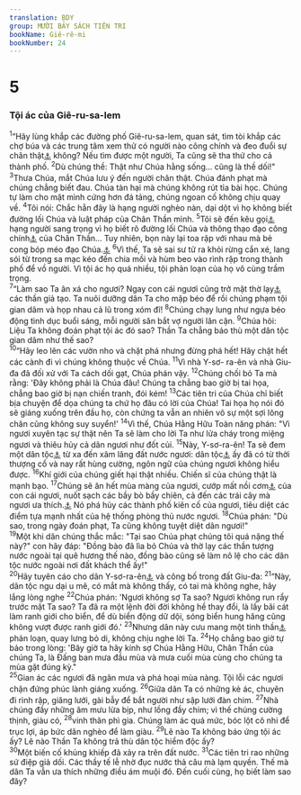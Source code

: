 ```yaml
---
translation: BDY
group: MƯỜI BẢY SÁCH TIÊN TRI
bookName: Giê-rê-mi 
bookNumber: 24
---
```


<div class="title"><h1>5</h1><h3>Tội ác của Giê-ru-sa-lem</h3></div>
<span class="verse gie_5_1"><sup>1</sup>“Hãy lùng khắp các đường phố Giê-ru-sa-lem, quan sát, tìm tòi khắp các chợ búa và các trung tâm xem thử có người nào công chính và đeo đuổi sự chân thật<a href="#" data-toggle="tooltip" data-placement="bottom" title="Ctd chân lý">⚓</a> không? Nếu tìm được một người, Ta cũng sẽ tha thứ cho cả thành phố. </span>
<span class="verse gie_5_2"><sup>2</sup>Dù chúng thề: Thật như Chúa hằng sống... cũng là thề dối!&#34;<br/></span>
<span class="verse gie_5_3"><sup>3</sup>Thưa Chúa, mắt Chúa lưu ý đến người chân thật. Chúa đánh phạt mà chúng chẳng biết đau. Chúa tàn hại mà chúng không rút tỉa bài học. Chúng tự làm cho mặt mình cứng hơn đá tảng, chúng ngoan cố không chịu quay về. </span>
<span class="verse gie_5_4"><sup>4</sup>Tôi nói: Chắc hẳn đây là hạng người nghèo nàn, dại dột vì họ không biết đường lối Chúa và luật pháp của Chân Thần mình. </span>
<span class="verse gie_5_5"><sup>5</sup>Tôi sẽ đến kêu gọi<a href="#" data-toggle="tooltip" data-placement="bottom" title="Nt nối">⚓</a> hạng người sang trọng vì họ biết rõ đường lối Chúa và thông thạo đạo công chính<a href="#" data-toggle="tooltip" data-placement="bottom" title="Ctd cách xử đoán">⚓</a> của Chân Thần... Tuy nhiên, bọn này lại toa rập với nhau mà bẻ cong bóp méo đạo Chúa.<a href="#" data-toggle="tooltip" data-placement="bottom" title="Nt bẻ ách, rứt dây trói">⚓</a> </span>
<span class="verse gie_5_6"><sup>6</sup>Vì thế, Ta sẽ sai sư tử ra khỏi rừng cắn xé, lang sói từ trong sa mạc kéo đến chia mồi và hùm beo vào rình rập trong thành phố để vồ người. Vì tội ác họ quá nhiều, tội phản loạn của họ vô cùng trầm trọng.<br/></span>
<span class="verse gie_5_7"><sup>7</sup>“Làm sao Ta ân xá cho ngươi? Ngay con cái ngươi cũng trở mặt thờ lạy<a href="#" data-toggle="tooltip" data-placement="bottom" title="Nt thề bởi">⚓</a> các thần giả tạo. Ta nuôi dưỡng dân Ta cho mập béo để rồi chúng phạm tội gian dâm và họp nhau cả lũ trong xóm đĩ! </span>
<span class="verse gie_5_8"><sup>8</sup>Chúng chạy lung như ngựa béo động tình dục buổi sáng, mỗi người săn bắt vợ người lân cận. </span>
<span class="verse gie_5_9"><sup>9</sup>Chúa hỏi: Liệu Ta không đoán phạt tội ác đó sao? Thần Ta chẳng báo thù một dân tộc gian dâm như thế sao?<br/></span>
<span class="verse gie_5_10"><sup>10</sup>“Hãy leo lên các vườn nho và chặt phá nhưng đừng phá hết! Hãy chặt hết các cành đi vì chúng không thuộc về Chúa. </span>
<span class="verse gie_5_11"><sup>11</sup>Vì nhà Y-sơ- ra-ên và nhà Giu-đa đã đối xử với Ta cách dối gạt, Chúa phán vậy. </span>
<span class="verse gie_5_12"><sup>12</sup>Chúng chối bỏ Ta mà rằng: &#39;Đây không phải là Chúa đâu! Chúng ta chẳng bao giờ bị tai họa, chẳng bao giờ bị nạn chiến tranh, đói kém! </span>
<span class="verse gie_5_13"><sup>13</sup>Các tiên tri của Chúa chỉ biết bịa chuyện để dọa chúng ta chứ họ đâu có lời của Chúa! Tai họa họ nói đó sẽ giáng xuống trên đầu họ, còn chứng ta vẫn an nhiên vô sự một sợi lông chân cũng không suy suyển!&#39; </span>
<span class="verse gie_5_14"><sup>14</sup>Vì thế, Chúa Hằng Hữu Toàn năng phán: &#34;Vì ngươi xuyên tạc sự thật nên Ta sẽ làm cho lời Ta như lửa cháy trong miệng ngươi và thiêu hủy cả dân ngươi như đốt củi. </span>
<span class="verse gie_5_15"><sup>15</sup>Này, Y-sơ-ra-ên! Ta sẽ đem một dân tộc<a href="#" data-toggle="tooltip" data-placement="bottom" title="Nt quốc gia">⚓</a> từ xa đến xâm lăng đất nước ngươi: dân tộc<a href="#" data-toggle="tooltip" data-placement="bottom" title="Nt quốc gia">⚓</a> ấy đã có từ thời thượng cổ và nay rất hùng cường, ngôn ngữ của chúng ngươi không hiểu được. </span>
<span class="verse gie_5_16"><sup>16</sup>Khí giới của chúng giết hại thật nhiều. Chiến sĩ của chúng thật là mạnh bạo. </span>
<span class="verse gie_5_17"><sup>17</sup>Chúng sẽ ăn hết mùa màng của ngươi, cướp mất nồi cơm<a href="#" data-toggle="tooltip" data-placement="bottom" title="Nt bánh">⚓</a> của con cái ngươi, nuốt sạch các bầy bò bầy chiên, cả đến các trái cây mà ngươi ưa thích.<a href="#" data-toggle="tooltip" data-placement="bottom" title="Nt trái nho và trái vả">⚓</a> Nó phá hủy các thành phố kiên cố của ngươi, tiêu diệt các điểm tựa mạnh nhất của hệ thống phòng thủ nước ngươi. </span>
<span class="verse gie_5_18"><sup>18</sup>Chúa phán: &#34;Dù sao, trong ngày đoán phạt, Ta cũng không tuyệt diệt dân ngươi!&#34;<br/></span>
<span class="verse gie_5_19"><sup>19</sup>Một khi dân chúng thắc mắc: &#34;Tại sao Chúa phạt chúng tôi quá nặng thế này?&#34; con hãy đáp: &#34;Đồng bào đã lìa bỏ Chúa và thờ lạy các thần tượng nước ngoài tại quê hương thế nào, đồng bào cũng sẽ làm nô lệ cho các dân tộc nước ngoài nơi đất khách thể ấy!&#34;<br/></span>
<span class="verse gie_5_20"><sup>20</sup>Hãy tuyên cáo cho dân Y-sơ-ra-ên<a href="#" data-toggle="tooltip" data-placement="bottom" title="Nt nhà Gia-cốp">⚓</a> và công bố trong đất Giu-đa: </span>
<span class="verse gie_5_21"><sup>21</sup>“Này, dân tộc ngu dại u mê, có mắt mà không thấy, có tai mà không nghe, hãy lắng lòng nghe </span>
<span class="verse gie_5_22"><sup>22</sup>Chúa phán: &#39;Ngươi không sợ Ta sao? Ngươi không run rẩy trước mặt Ta sao? Ta đã ra một lệnh đời đời không hề thay đổi, là lấy bãi cát làm ranh giới cho biển, để dù biển động dữ dội, sóng biển hung hăng cũng không vượt được ranh giới đó.&#39; </span>
<span class="verse gie_5_23"><sup>23</sup>Nhưng dân này cưu mang một tinh thần<a href="#" data-toggle="tooltip" data-placement="bottom" title="Nt tấm lòng">⚓</a> phản loạn, quay lưng bỏ di, không chịu nghe lời Ta. </span>
<span class="verse gie_5_24"><sup>24</sup>Họ chẳng bao giờ tự bảo trong lòng: &#39;Bây giờ ta hãy kính sợ Chúa Hằng Hữu, Chân Thần của chúng Ta, là Đấng ban mưa đầu mùa và mưa cuối mùa cùng cho chúng ta mùa gặt đúng kỳ.&#34;<br/></span>
<span class="verse gie_5_25"><sup>25</sup>Gian ác các ngươi đã ngăn mưa và phá hoại mùa nàng. Tội lỗi các ngươi chận đứng phúc lành giáng xuống. </span>
<span class="verse gie_5_26"><sup>26</sup>Giữa dân Ta có những kẻ ác, chuyên đi rình rập, giăng lưới, gài bẫy để bắt người như sập lưới đàn chim. </span>
<span class="verse gie_5_27"><sup>27</sup>Nhà chúng đầy những âm mưu lừa bịp, như lồng đầy chim; vì thế chúng cường thịnh, giàu có, </span>
<span class="verse gie_5_28"><sup>28</sup>vinh thân phì gia. Chúng làm ác quá mức, bóc lột cô nhi để trục lợi, áp bức dân nghèo để làm giàu. </span>
<span class="verse gie_5_29"><sup>29</sup>Lẽ nào Ta không báo ứng tội ác ấy? Lẽ nào Thần Ta không trả thù dân tộc hiểm độc ấy?<br/></span>
<span class="verse gie_5_30"><sup>30</sup>Một biến cố khủng khiếp đã xảy ra trên đất nước. </span>
<span class="verse gie_5_31"><sup>31</sup>Các tiên tri rao những sứ điệp giả dối. Các thầy tế lễ nhờ đục nước thả câu mà lạm quyền. Thế mà dân Ta vẫn ưa thích những điều ám muội đó. Đến cuối cùng, họ biết làm sao đây?</span>
